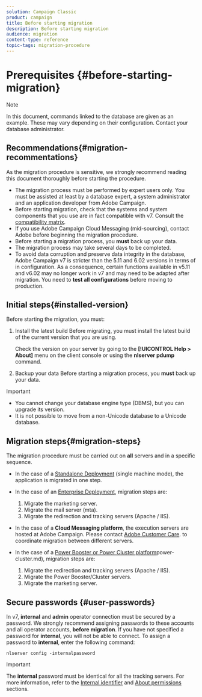 ```yaml
---
solution: Campaign Classic
product: campaign
title: Before starting migration
description: Before starting migration
audience: migration
content-type: reference
topic-tags: migration-procedure
---
```


# Prerequisites {#before-starting-migration}

>[!NOTE]
>
>In this document, commands linked to the database are given as an example. These may vary depending on their configuration. Contact your database administrator.

## Recommendations{#migration-recommentations}

As the migration procedure is sensitive, we strongly recommend reading this document thoroughly before starting the procedure.

* The migration process must be performed by expert users only. You must be assisted at least by a database expert, a system administrator and an application developer from Adobe Campaign.
* Before starting migration, check that the systems and system components that you use are in fact compatible with v7. Consult the [compatibility matrix](../../rn/using/compatibility-matrix.md).
* If you use Adobe Campaign Cloud Messaging (mid-sourcing), contact Adobe before beginning the migration procedure.
* Before starting a migration process, you **must** back up your data.
* The migration process may take several days to be completed.
* To avoid data corruption and preserve data integrity in the database, Adobe Campaign v7 is stricter than the 5.11 and 6.02 versions in terms of in configuration. As a consequence, certain functions available in v5.11 and v6.02 may no longer work in v7 and may need to be adapted after migration. You need to **test all configurations** before moving to production.

## Initial steps{#installed-version}

Before starting the migration, you must:

1. Install the latest build
    Before migrating, you must install the latest build of the current version that you are using.
    
    Check the version on your server by going to the **[!UICONTROL Help > About]** menu on the client console or using the **nlserver pdump** command.

1. Backup your data
    Before starting a migration process, you **must** back up your data.

>[!IMPORTANT]
>
>* You cannot change your database engine type (DBMS), but you can upgrade its version.
>* It is not possible to move from a non-Unicode database to a Unicode database.

## Migration steps{#migration-steps}

The migration procedure must be carried out on **all** servers and in a specific sequence.

* In the case of a [Standalone Deployment](../../installation/using/standalone-deployment.md) (single machine mode), the application is migrated in one step.
* In the case of an [Enterprise Deployment](../../installation/using/enterprise-deployment.md), migration steps are:

    1. Migrate the marketing server. 
    1. Migrate the mail server (mta).
    1. Migrate the redirection and tracking servers (Apache / IIS).

* In the case of a **Cloud Messaging platform**, the execution servers are hosted at Adobe Campaign. Please contact [Adobe Customer Care](https://helpx.adobe.com/enterprise/admin-guide.html/enterprise/using/support-for-experience-cloud.ug.html). to coordinate migration between different servers.
* In the case of a [Power Booster or Power Cluster platform](../../installation/using/power-booster-and)power-cluster.md), migration steps are:

    1. Migrate the redirection and tracking servers (Apache / IIS).
    1. Migrate the Power Booster/Cluster servers.
    1. Migrate the marketing server.

## Secure passwords {#user-passwords}

In v7, **internal** and **admin** operator connection must be secured by a password. We strongly recommend assigning passwords to these accounts and all operator accounts, **before migration**. If you have not specified a password for **internal**, you will not be able to connect. To assign a password to **internal**, enter the following command:

```
nlserver config -internalpassword
```

>[!IMPORTANT]
>
>The **internal** password must be identical for all the tracking servers. For more information, refer to the [Internal identifier](../../installation/using/campaign-server-configuration.md#internal-identifier) and [About permissions](../../platform/using/access-management.md#about-permissions) sections.

